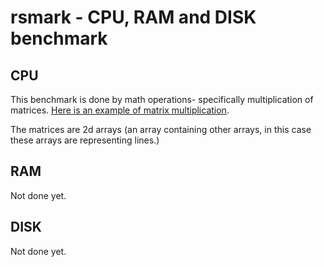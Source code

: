 # rsmark - CPU, RAM and DISK benchmark

## CPU

This benchmark is done by math operations- specifically multiplication of matrices. [Here is an example of matrix multiplication](https://en.wikipedia.org/wiki/Matrix_multiplication).

The matrices are 2d arrays (an array containing other arrays, in this case these arrays are representing lines.)

## RAM

Not done yet.

## DISK

Not done yet.
